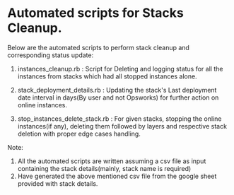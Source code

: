 # Automated scripts for Stacks Cleanup.

Below are the automated scripts to perform stack cleanup and corresponding status update:

1. instances_cleanup.rb : Script for Deleting and logging status for all the instances from stacks which had all stopped instances alone.

2. stack_deployment_details.rb : Updating the stack's Last deployment date interval in days(By user and not Opsworks) for further action on online instances.

3. stop_instances_delete_stack.rb : For given stacks, stopping the online instances(if any), deleting them followed by layers and respective stack deletion with proper edge cases handling.


Note:
1. All the automated scripts are written assuming a csv file as input containing the stack details(mainly, stack name is required)
2. Have generated the above mentioned csv file from the google sheet provided with stack details. 
